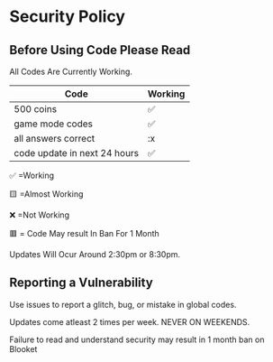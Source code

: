 # Security Policy

## Before Using Code Please Read

All Codes Are Currently Working.

| Code |   Working        |
| ------- | ------------------ |
| 500 coins  | ✅ |
| game mode codes  |:white_check_mark:   |
| all answers correct  |:x|
| code update in next 24 hours  | ✅ 

:white_check_mark:    =Working


:yellow_square:       =Almost Working


:x:                   =Not Working  


🟥                   = Code May result In Ban For 1 Month



Updates Will Ocur Around 2:30pm or 8:30pm.

## Reporting a Vulnerability

Use issues to report a glitch, bug, or mistake in global codes.

Updates come atleast 2 times per week. NEVER ON WEEKENDS.



Failure to read and understand security may result in 1 month ban on Blooket
